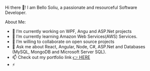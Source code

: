 Hi there 👋!
I am Bello Soliu, a passionate and resourceful Software Developer.

About Me:

- 🔭 I’m currently working on WPF, Angu and ASP.Net projects
- 🌱 I’m currently learning Amazon Web Services(AWS) Services.
- 👯 I’m willing to collaborate on open source projects
- 💬 Ask me about React, Angular, Node, C#, ASP.Net and Databases (MySQL, MongoDB and Microsoft Server SQL).
- 📫 Check out my portfolio link <a href="https://techflow21.github.io/sobportfolio/"> 👉 HERE</a>
- ⚡ 
